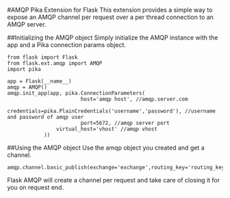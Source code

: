 #AMQP Pika Extension for Flask
This extension provides a simple way to expose an AMQP channel per request over a per thread connection to an AMQP server.

##Initializing the AMQP object
Simply initialize the AMQP instance with the app and a Pika connection params object.

	from flask import Flask
	from flask.ext.amqp import AMQP
	import pika

	app = Flask(__name__)
	amqp = AMQP()
	amqp.init_app(app, pika.ConnectionParameters(
							host='amqp host', //amqp.server.com
					 credentials=pika.PlainCredentials('username','password'), //username and password of amqp user
							port=5672, //amqp server port
					virtual_host='vhost' //amqp vhost
				))
	
##Using the AMQP object
Use the amqp object you created and get a channel.

	amqp.channel.basic_publish(exchange='exchange',routing_key='routing_key',body='message')
		
Flask AMQP will create a channel per request and take care of closing it for you on request end.